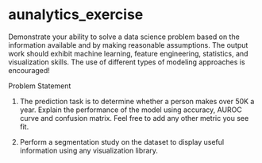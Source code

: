 # aunalytics_exercise
Demonstrate your ability to solve a data science problem based on the information available and by making reasonable assumptions. The output work should exhibit machine learning, feature engineering, statistics, and visualization skills. The use of different types of modeling approaches is encouraged!

Problem Statement

1. The prediction task is to determine whether
a person makes over 50K a year. Explain the
performance of the model using accuracy,
AUROC curve and confusion matrix. Feel
free to add any other metric you see fit.

2. Perform a segmentation study on the
dataset to display useful information using
any visualization library.
